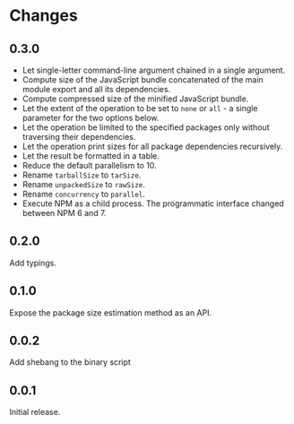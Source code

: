# Changes

## 0.3.0

* Let single-letter command-line argument chained in a single argument.
* Compute size of the JavaScript bundle concatenated of the main module export and all its dependencies.
* Compute compressed size of the minified JavaScript bundle.
* Let the extent of the operation to be set to `none` or `all` - a single parameter for the two options below.
* Let the operation be limited to the specified packages only without traversing their dependencies.
* Let the operation print sizes for all package dependencies recursively.
* Let the result be formatted in a table.
* Reduce the default parallelism to 10.
* Rename `tarballSize` to `tarSize`.
* Rename `unpackedSize` to `rawSize`.
* Rename `concurrency` to `parallel`.
* Execute NPM as a child process. The programmatic interface changed between NPM 6 and 7.

## 0.2.0

Add typings.

## 0.1.0

Expose the package size estimation method as an API.

## 0.0.2

Add shebang to the binary script

## 0.0.1

Initial release.
